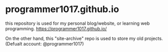 # programmer1017.github.io

this repository is used for my personal blog/website, or learning web programming.
https://programmer1017.github.io/

On the other hand, this "site-archive" repo is used to store my old projects.(Defualt account: @programmer1017)
